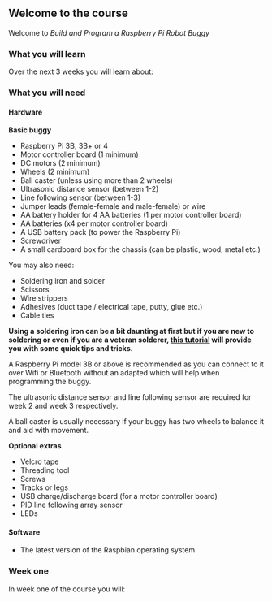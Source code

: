[comment]: # (
Is this step open? Y/N
If so, short description of this step:
Related links:
Related files:
)

## Welcome to the course

Welcome to *Build and Program a Raspberry Pi Robot Buggy*

[comment]: # (
Introduction to the course
)

### What you will learn

Over the next 3 weeks you will learn about:

[comment]: # (
Course breakdown
)

### What you will need

#### Hardware

**Basic buggy**

+ Raspberry Pi 3B, 3B+ or 4
+ Motor controller board (1 minimum)
+ DC motors (2 minimum)
+ Wheels (2 minimum)
+ Ball caster (unless using more than 2 wheels)
+ Ultrasonic distance sensor (between 1-2)
+ Line following sensor (between 1-3)
+ Jumper leads (female-female and male-female) or wire
+ AA battery holder for 4 AA batteries (1 per motor controller board)
+ AA batteries (x4 per motor controller board)
+ A USB battery pack (to power the Raspberry Pi)
+ Screwdriver
+ A small cardboard box for the chassis (can be plastic, wood, metal etc.)

You may also need:

+ Soldering iron and solder
+ Scissors
+ Wire strippers
+ Adhesives (duct tape / electrical tape, putty, glue etc.)
+ Cable ties

**Using a soldering iron can be a bit daunting at first but if you are new to soldering or even if you are a veteran solderer, [this tutorial](https://projects.raspberrypi.org/en/projects/getting-started-with-soldering) will provide you with some quick tips and tricks.**

A Raspberry Pi model 3B or above is recommended as you can connect to it over Wifi or Bluetooth without an adapted which will help when programming the buggy.

The ultrasonic distance sensor and line following sensor are required for week 2 and week 3 respectively. 

A ball caster is usually necessary if your buggy has two wheels to balance it and aid with movement.


**Optional extras**

+ Velcro tape
+ Threading tool
+ Screws
+ Tracks or legs
+ USB charge/discharge board (for a motor controller board)
+ PID line following array sensor
+ LEDs

#### Software

+ The latest version of the Raspbian operating system

### Week one

In week one of the course you will:

[comment]: # (
Week one breakdown
)